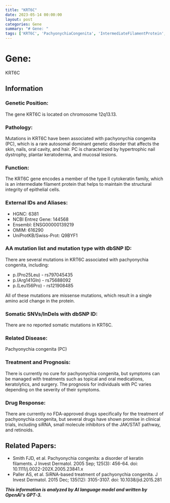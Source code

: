 ```yaml
---
title: "KRT6C"
date: 2023-05-14 00:00:00
layout: post
categories: Gene
summary: "# Gene: "
tags: ['KRT6C', 'PachyonychiaCongenita', 'IntermediateFilamentProtein', 'MissenseMutation', 'TreatmentOptions', 'JAK/STATPathway', 'SiRNA', 'Retinoids']
---
```


# Gene: 

KRT6C

## Information

### Genetic Position:

The gene KRT6C is located on chromosome 12q13.13.

### Pathology:

Mutations in KRT6C have been associated with pachyonychia congenita (PC), which is a rare autosomal dominant genetic disorder that affects the skin, nails, oral cavity, and hair. PC is characterized by hypertrophic nail dystrophy, plantar keratoderma, and mucosal lesions. 

### Function:

The KRT6C gene encodes a member of the type II cytokeratin family, which is an intermediate filament protein that helps to maintain the structural integrity of epithelial cells.

### External IDs and Aliases:

- HGNC: 6381
- NCBI Entrez Gene: 144568
- Ensembl: ENSG00000139219
- OMIM: 616290
- UniProtKB/Swiss-Prot: Q9BYF1

### AA mutation list and mutation type with dbSNP ID:

There are several mutations in KRT6C associated with pachyonychia congenita, including:

- p.(Pro25Leu) - rs797045435
- p.(Arg141Gln) - rs75688092
- p.(Leu156Pro) - rs121908485

All of these mutations are missense mutations, which result in a single amino acid change in the protein.

### Somatic SNVs/InDels with dbSNP ID:

There are no reported somatic mutations in KRT6C.

### Related Disease:

Pachyonychia congenita (PC)

### Treatment and Prognosis:

There is currently no cure for pachyonychia congenita, but symptoms can be managed with treatments such as topical and oral medications, keratolytics, and surgery. The prognosis for individuals with PC varies depending on the severity of their symptoms.

### Drug Response:

There are currently no FDA-approved drugs specifically for the treatment of pachyonychia congenita, but several drugs have shown promise in clinical trials, including siRNA, small molecule inhibitors of the JAK/STAT pathway, and retinoids.

## Related Papers:

- Smith FJD, et al. Pachyonychia congenita: a disorder of keratin filaments. J Invest Dermatol. 2005 Sep; 125(3): 456-64. doi: 10.1111/j.0022-202X.2005.23841.x 
- Paller AS, et al. SiRNA-based treatment of pachyonychia congenita. J Invest Dermatol. 2015 Dec; 135(12): 3105-3107. doi: 10.1038/jid.2015.281

**_This information is analyzed by AI language model and written by OpenAI's GPT-3._**